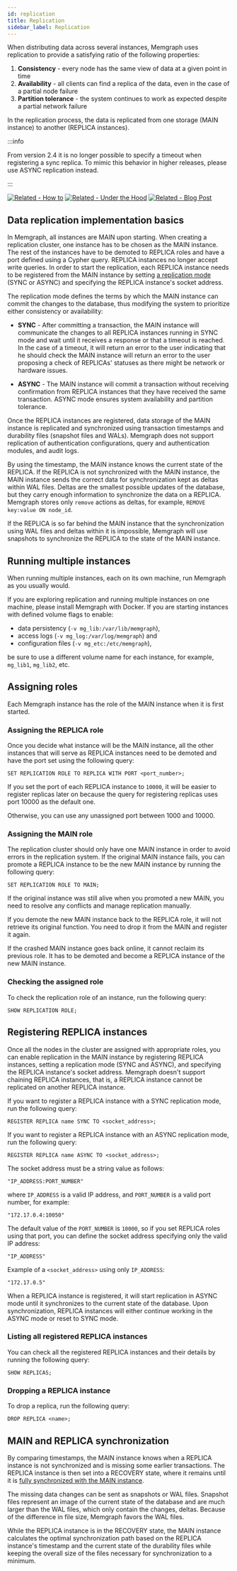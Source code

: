 ```yaml
---
id: replication
title: Replication
sidebar_label: Replication
---
```


When distributing data across several instances, Memgraph uses replication to
provide a satisfying ratio of the following properties:

1.  **Consistency** - every node has the same view of data at a given point in
    time
2.  **Availability** - all clients can find a replica of the data, even in the
    case of a partial node failure
3.  **Partition tolerance** - the system continues to work as expected despite a
    partial network failure

In the replication process, the data is replicated from one storage (MAIN
instance) to another (REPLICA instances).

:::info

From version 2.4 it is no longer possible to specify a timeout when registering
a sync replica. To mimic this behavior in higher releases, please use ASYNC
replication instead.

:::


[![Related - How
to](https://img.shields.io/static/v1?label=Related&message=How-to&color=blue&style=for-the-badge)](/how-to-guides/replication.md)
[![Related - Under the
Hood](https://img.shields.io/static/v1?label=Related&message=Under%20the%20hood&color=orange&style=for-the-badge)](/under-the-hood/replication.md)
[![Related - Blog
Post](https://img.shields.io/static/v1?label=Related&message=Blog%20post&color=9C59DB&style=for-the-badge)](https://memgraph.com/blog/implementing-data-replication)


## Data replication implementation basics

In Memgraph, all instances are MAIN upon starting. When creating a replication
cluster, one instance has to be chosen as the MAIN instance. The rest of the
instances have to be demoted to REPLICA roles and have a port defined using a
Cypher query. REPLICA instances no longer accept write queries. In order to
start the replication, each REPLICA instance needs to be registered from the
MAIN instance by setting [a replication
mode](/under-the-hood/replication.md#replication-modes) (SYNC
or ASYNC) and specifying the REPLICA instance's socket address.

The replication mode defines the terms by which the MAIN instance can commit the
changes to the database, thus modifying the system to prioritize either
consistency or availability:

- **SYNC** - After committing a transaction, the MAIN instance will communicate the changes 
to all REPLICA instances running in SYNC mode and wait until it receives a response or that 
a timeout is reached. <br/>
In the case of a timeout, it will return an error to the user indicating that he should check the MAIN instance will return an error to the user proposing a check of  REPLICAs' statuses as there might be network or hardware issues.

- **ASYNC** - The MAIN instance will commit a transaction without receiving
  confirmation from REPLICA instances that they have received the same
  transaction. ASYNC mode ensures system availability and partition tolerance.

Once the REPLICA instances are registered, data storage of the MAIN instance is
replicated and synchronized using transaction timestamps and durability files
(snapshot files and WALs). Memgraph does not support replication of
authentication configurations, query and authentication modules, and audit logs.

By using the timestamp, the MAIN instance knows the current state of the
REPLICA. If the REPLICA is not synchronized with the MAIN instance, the MAIN
instance sends the correct data for synchronization kept as deltas within WAL
files. Deltas are the smallest possible updates of the database, but they carry
enough information to synchronize the data on a REPLICA. Memgraph stores only
`remove` actions as deltas, for example, `REMOVE key:value ON node_id`.

If the REPLICA is so far behind the MAIN instance that the synchronization using
WAL files and deltas within it is impossible, Memgraph will use snapshots to
synchronize the REPLICA to the state of the MAIN instance.

## Running multiple instances

When running multiple instances, each on its own machine, run Memgraph as you
usually would.

If you are exploring replication and running multiple instances on one machine,
please install Memgraph with Docker. If you are starting instances with defined
volume flags to enable:
- data persistency (`-v mg_lib:/var/lib/memgraph`), 
- access logs (`-v mg_log:/var/log/memgraph`) and 
- configuration files (`-v mg_etc:/etc/memgraph`),

be sure to use a different volume name for each instance, for example,
`mg_lib1`, `mg_lib2`, etc.

## Assigning roles

Each Memgraph instance has the role of the MAIN instance when it is first
started.

### Assigning the REPLICA role

Once you decide what instance will be the MAIN instance, all the other instances
that will serve as REPLICA instances need to be demoted and have the port set
using the following query:

```plaintext
SET REPLICATION ROLE TO REPLICA WITH PORT <port_number>;
```

If you set the port of each REPLICA instance to `10000`, it will be easier to
register replicas later on because the query for registering replicas uses port
10000 as the default one.

Otherwise, you can use any unassigned port between 1000 and 10000.

### Assigning the MAIN role

The replication cluster should only have one MAIN instance in order to avoid
errors in the replication system. If the original MAIN instance fails, you can
promote a REPLICA instance to be the new MAIN instance by running the following
query:

```plaintext
SET REPLICATION ROLE TO MAIN;
```

If the original instance was still alive when you promoted a new MAIN, you need
to resolve any conflicts and manage replication manually.

If you demote the new MAIN instance back to the REPLICA role, it will not
retrieve its original function. You need to drop it from the MAIN and register
it again.

If the crashed MAIN instance goes back online, it cannot reclaim its previous
role. It has to be demoted and become a REPLICA instance of the new MAIN
instance.

### Checking the assigned role

To check the replication role of an instance, run the following query:

```plaintext
SHOW REPLICATION ROLE;
```

## Registering REPLICA instances

Once all the nodes in the cluster are assigned with appropriate roles, you can
enable replication in the MAIN instance by registering REPLICA instances,
setting a replication mode (SYNC and ASYNC), and specifying
the REPLICA instance's socket address. Memgraph doesn't support chaining REPLICA
instances, that is, a REPLICA instance cannot be replicated on another REPLICA
instance.

If you want to register a REPLICA instance with a SYNC replication mode, run the following query:

```plaintext
REGISTER REPLICA name SYNC TO <socket_address>;
```

If you want to register a REPLICA instance with an ASYNC replication mode, run
the following query:

```plaintext
REGISTER REPLICA name ASYNC TO <socket_address>;
```

The socket address must be a string value as follows:

```plaintext
"IP_ADDRESS:PORT_NUMBER"
```

where `IP_ADDRESS` is a valid IP address, and `PORT_NUMBER` is a valid port
number, for example:

```plaintext
"172.17.0.4:10050"
```

The default value of the `PORT_NUMBER` is `10000`, so if you set REPLICA roles
using that port, you can define the socket address specifying only the valid IP
address:

```plaintext
"IP_ADDRESS"
```

Example of a `<socket_address>` using only `IP_ADDRESS`:

```plaintext
"172.17.0.5"
```

When a REPLICA instance is registered, it will start replication in ASYNC mode
until it synchronizes to the current state of the database. Upon
synchronization, REPLICA instances will either continue working in the ASYNC
mode or reset to SYNC mode.

### Listing all registered REPLICA instances

You can check all the registered REPLICA instances and their details by running
the following query:

```plaintext
SHOW REPLICAS;
```

### Dropping a REPLICA instance

To drop a replica, run the following query:

```plaintext
DROP REPLICA <name>;
```

## MAIN and REPLICA synchronization

By comparing timestamps, the MAIN instance knows when a REPLICA instance is not
synchronized and is missing some earlier transactions. The REPLICA instance is
then set into a RECOVERY state, where it remains until it is [fully synchronized
with the MAIN instance](/under-the-hood/replication.md#synchronizing-instances).

The missing data changes can be sent as snapshots or WAL files. Snapshot files
represent an image of the current state of the database and are much larger than
the WAL files, which only contain the changes, deltas. Because of the difference
in file size, Memgraph favors the WAL files.

While the REPLICA instance is in the RECOVERY state, the MAIN instance
calculates the optimal synchronization path based on the REPLICA instance's
timestamp and the current state of the durability files while keeping the
overall size of the files necessary for synchronization to a minimum.
